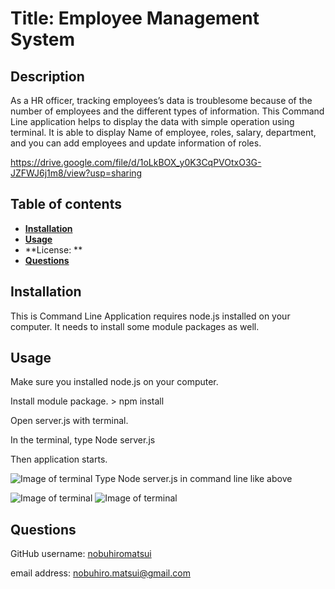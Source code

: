   # Title: Employee Management System

  ## Description

  As a HR officer, tracking employees’s data is troublesome because of the number of employees and the different types of information. This Command Line application helps to display the data with simple operation using terminal. It is able to display Name of employee, roles, salary, department, and you can add employees and update information of roles.

https://drive.google.com/file/d/1oLkBOX_y0K3CqPVOtxO3G-JZFWJ6j1m8/view?usp=sharing

  
  ## Table of contents

  * [**Installation**](#Installation)
  * [**Usage**](#Usage) 
  * **License: **
  * [**Questions**](#Questions)
      
  
  ## Installation
  This is Command Line Application requires node.js installed on your computer.
  It needs to install some module packages as well.
 
  ## Usage
  Make sure you installed node.js on your computer.
  
  Install module package. > npm install

  Open server.js with terminal.

  In the terminal, type Node server.js

  Then application starts.



  ![Image of terminal](https://nobuhiromatsui.github.io/Employee_Management_System/img/tracker1.png)
  Type Node server.js in command line like above
  
  ![Image of terminal](https://nobuhiromatsui.github.io/Employee_Management_System/img/tracker2.png)
  ![Image of terminal](https://nobuhiromatsui.github.io/Employee_Management_System/img/tracker3.png)



  

  
  
  ## Questions
  GitHub username: [nobuhiromatsui](https://github.com/nobuhiromatsui) 
  
  email address: [nobuhiro.matsui@gmail.com](nobuhiro.matsui@gmail.com)

  
  
